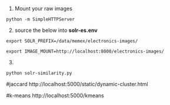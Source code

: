 


1. Mount your raw images

```
python -m SimpleHTTPServer
```

2. source the below into **solr-es.env**

```
export SOLR_PREFIX=/data/memex/electronics-images/

export IMAGE_MOUNT=http://localhost:8000/electronics-images/

```

3.
```
python solr-similarity.py
```

#jaccard
http://localhost:5000/static/dynamic-cluster.html

#k-means
http://localhost:5000/kmeans


